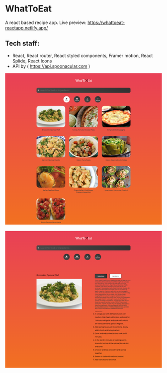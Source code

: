 # WhatToEat

A react based recipe app. 
Live preview: https://whattoeat-reactapp.netlify.app/

## Tech staff:
 - React, React router, React styled components, Framer motion, React Splide, React Icons
 - API by ( https://api.spoonacular.com )


![homepage](https://github.com/Manassaharoy/WhatToEat/blob/main/mockups/home.png?raw=true)  
<br/>
![detailpage](https://github.com/Manassaharoy/WhatToEat/blob/main/mockups/details.png?raw=true)  
